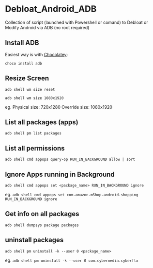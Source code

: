 # Debloat_Android_ADB
Collection of script (launched with Powershell or comand) to Debloat or Modify Android via  ADB (no root required)

## Install ADB
Easiest way is with <a href="https://chocolatey.org/install" target="_blank">Chocolatey</a>:

`choco install adb` 

## Resize Screen

`adb shell wm size reset`

`adb shell wm size 1080x1920`

eg.
Physical size: 720x1280
Override size: 1080x1920

## List all packages (apps)
`adb shell pm list packages`


## List all permissions
`adb shell cmd appops query-op RUN_IN_BACKGROUND allow | sort`


## Ignore Apps running in Background

`adb shell cmd appops set <package_name> RUN_IN_BACKGROUND ignore`

eg.
`adb shell cmd appops set com.amazon.mShop.android.shopping RUN_IN_BACKGROUND ignore`

## Get info on all packages
`adb shell dumpsys package packages`

## uninstall packages
`adb shell pm uninstall -k --user 0 <package_name>`

eg.
`adb shell pm uninstall -k --user 0 com.cybermedia.cyberflx`
